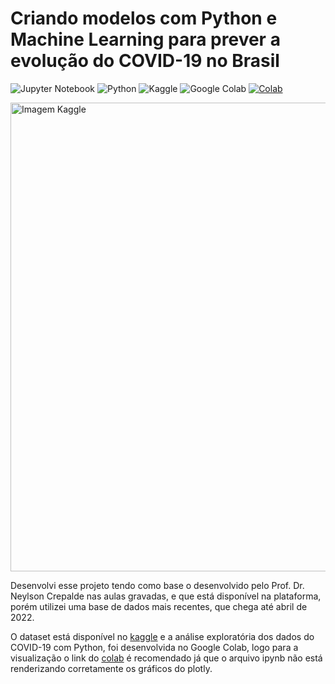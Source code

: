 # Criando modelos com Python e Machine Learning para prever a evolução do COVID-19 no Brasil

![Jupyter Notebook](https://img.shields.io/badge/jupyter-F37626.svg?style=for-the-badge&logo=jupyter&logoColor=white)
![Python](https://img.shields.io/badge/python-3670A0?style=for-the-badge&logo=python&logoColor=ffdd54)
![Kaggle](https://img.shields.io/badge/Kaggle-035a7d?style=for-the-badge&logo=kaggle&logoColor=white)
![Google Colab](https://img.shields.io/badge/-Google_Colab-gray?style=for-the-badge&logo=Google+Colab&logoColor=orange)
[![Colab](https://colab.research.google.com/assets/colab-badge.svg)](https://colab.research.google.com/gist/gabedewitt/8c62ca4df471454c203396f3b485b8af/analise_covid19_2022.ipynb) <br>

<img src="https://storage.googleapis.com/kaggle-datasets-images/817708/1400261/b1759eeab49b45b224c465c2a97dcee4/dataset-cover.png" title="Imagem Kaggle" width="750"/>

Desenvolvi esse projeto tendo como base o desenvolvido pelo Prof. Dr. Neylson Crepalde nas aulas gravadas, e que está disponível na plataforma, porém utilizei uma base de dados mais recentes, que chega até abril de 2022.

O dataset está disponível no [kaggle](https://www.kaggle.com/datasets/gauravduttakiit/covid-19) e a análise exploratória dos dados do COVID-19 com Python, foi desenvolvida no Google Colab, logo para a visualização o link do [colab](https://colab.research.google.com/gist/gabedewitt/8c62ca4df471454c203396f3b485b8af/analise_covid19_2022.ipynb) é recomendado já que o arquivo ipynb não está renderizando corretamente os gráficos do plotly.
